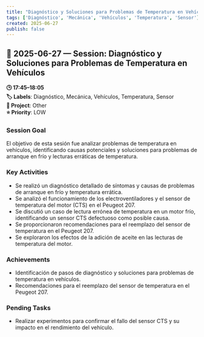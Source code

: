 ```yaml
---
title: "Diagnóstico y Soluciones para Problemas de Temperatura en Vehículos"
tags: ['Diagnóstico', 'Mecánica', 'Vehículos', 'Temperatura', 'Sensor']
created: 2025-06-27
publish: false
---
```


## 📅 2025-06-27 — Session: Diagnóstico y Soluciones para Problemas de Temperatura en Vehículos

**🕒 17:45–18:05**  
**🏷️ Labels**: Diagnóstico, Mecánica, Vehículos, Temperatura, Sensor  
**📂 Project**: Other  
**⭐ Priority**: LOW  


### Session Goal
El objetivo de esta sesión fue analizar problemas de temperatura en vehículos, identificando causas potenciales y soluciones para problemas de arranque en frío y lecturas erráticas de temperatura.

### Key Activities
- Se realizó un diagnóstico detallado de síntomas y causas de problemas de arranque en frío y temperatura errática.
- Se analizó el funcionamiento de los electroventiladores y el sensor de temperatura del motor (CTS) en el Peugeot 207.
- Se discutió un caso de lectura errónea de temperatura en un motor frío, identificando un sensor CTS defectuoso como posible causa.
- Se proporcionaron recomendaciones para el reemplazo del sensor de temperatura en el Peugeot 207.
- Se exploraron los efectos de la adición de aceite en las lecturas de temperatura del motor.

### Achievements
- Identificación de pasos de diagnóstico y soluciones para problemas de temperatura en vehículos.
- Recomendaciones para el reemplazo del sensor de temperatura en el Peugeot 207.

### Pending Tasks
- Realizar experimentos para confirmar el fallo del sensor CTS y su impacto en el rendimiento del vehículo.
